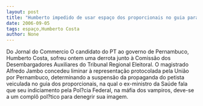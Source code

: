 ```yaml
---
layout: post
title: "Humberto impedido de usar espaço dos proporcionais no guia para se defender"
date: 2006-09-05
tags: espaço,Humberto Costa
author: None
---
```

Do Jornal do Commercio
O candidato do PT ao governo de Pernambuco, Humberto Costa, sofreu ontem uma derrota junto à Comissão dos Desembargadores Auxiliares do Tribunal Regional Eleitoral. 
O magistrado Alfredo Jambo concedeu liminar à representação protocolada pela União por Pernambuco, determinando a suspensão da propaganda do petista veiculada no guia dos proporcionais, na qual o ex-ministro da Saúde fala que seu indiciamento pela Pol?cia Federal, na máfia dos vampiros, deve-se a um complô pol?tico para denegrir sua imagem. 